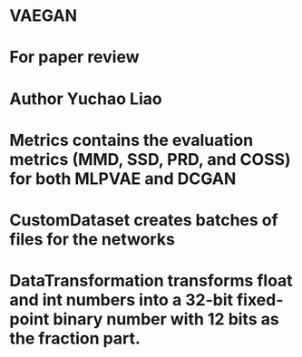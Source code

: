 # VAEGAN

# For paper review 

# Author Yuchao Liao

# Metrics contains the evaluation metrics (MMD, SSD, PRD, and COSS) for both MLPVAE and DCGAN

# CustomDataset creates batches of files for the networks

# DataTransformation transforms float and int numbers into a 32-bit fixed-point binary number with 12 bits as the fraction part.

